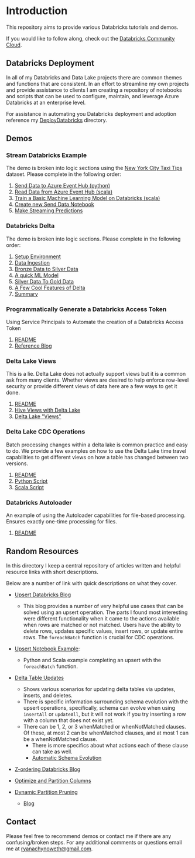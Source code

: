 # Introduction

This repository aims to provide various Databricks tutorials and demos.  

If you would like to follow along, check out the [Databricks Community Cloud](https://community.cloud.databricks.com/).

## Databricks Deployment

In all of my Databricks and Data Lake projects there are common themes and functions that are consistent. In an effort to streamline my own projects and provide assistance to clients I am creating a repository of notebooks and scripts that can be used to configure, maintain, and leverage Azure Databricks at an enterprise level. 

For assistance in automating you Databricks deployment and adoption reference my [DeployDatabricks](DeployDatabricks) directory.  



## Demos

### Stream Databricks Example
The demo is broken into logic sections using the [New York City Taxi Tips](https://www.kaggle.com/dhimananubhav/predicting-taxi-tip-rates-in-nyc) dataset. Please complete in the following order:  
1. [Send Data to Azure Event Hub (python)](./streaming_walkthrough/Docs/01_SendStreamingWithDatabricks.md)
1. [Read Data from Azure Event Hub (scala)](./streaming_walkthrough/Docs/02_ReadStreamingData.md)
1. [Train a Basic Machine Learning Model on Databricks (scala)](./streaming_walkthrough/Docs/03_TrainMachineLearningModel.md)
1. [Create new Send Data Notebook](./streaming_walkthrough/Docs/04_ModifedStreamingData.md)
1. [Make Streaming Predictions](./streaming_walkthrough/Docs/05_MakeStreamingPredictions.md)


### Databricks Delta 
The demo is broken into logic sections. Please complete in the following order:  
1. [Setup Environment](./delta_lake/Docs/01_CreateEnironment.md)
1. [Data Ingestion](./delta_lake/Docs/02_SetupDataIngestion.md)
1. [Bronze Data to Silver Data](./delta_lake/Docs/03_BronzeToSilver.md)
1. [A quick ML Model](./delta_lake/Docs/04_MachineLearningWithDeltaLake.md)
1. [Silver Data To Gold Data](./delta_lake/Docs/05_SilverToGold.md)
1. [A Few Cool Features of Delta](./delta_lake/Docs/06_DeltaFeatures.md)
1. [Summary](./delta_lake/Docs/07_Summary.md)


### Programmatically Generate a Databricks Access Token
Using Service Principals to Automate the creation of a Databricks Access Token
1. [README](./generate_access_token)
1. [Reference Blog](https://cloudarchitected.com/2020/01/using-azure-ad-with-the-azure-databricks-api/)



### Delta Lake Views
This is a lie. Delta Lake does not actually support views but it is a common ask from many clients. Whether views are desired to help enforce row-level security or provide different views of data here are a few ways to get it done.
1. [README](./delta_lake_views)  
1. [Hive Views with Delta Lake](./delta_lake_views/HiveViews.py)
1. [Delta Lake "Views"](./delta_lake_views/DeltaLakeTablesAsViews.py)


### Delta Lake CDC Operations  
Batch processing changes within a delta lake is common practice and easy to do. We provide a few examples on how to use the Delta Lake time travel capabilities to get different views on how a table has changed between two versions. 
1. [README](./delta_lake_cdc)
1. [Python Script](./delta_lake_cdc/cdc_example_python.py)
1. [Scala Script](./delta_lake_cdc/cdc_example_scala.scala)


### Databricks Autoloader
An example of using the Autoloader capabilities for file-based processing. Ensures exactly one-time processing for files.  
1. [README](./databricks_autoloader)


## Random Resources

In this directory I keep a central repository of articles written and helpful resource links with short descriptions. 

Below are a number of link with quick descriptions on what they cover. 
- [Upsert Databricks Blog](https://databricks.com/blog/2019/03/19/efficient-upserts-into-data-lakes-databricks-delta.html)
    - This blog provides a number of very helpful use cases that can be solved using an upsert operation. The parts I found most interesting were different functionality when it came to the actions available when rows are matched or not matched. Users have the ability to delete rows, updates specific values, insert rows, or update entire rows. The `foreachBatch` function is crucial for CDC operations. 

- [Upsert Notebook Example](https://docs.databricks.com/_static/notebooks/merge-in-streaming.html):
    - Python and Scala example completing an upsert with the `foreachBatch` function. 

- [Delta Table Updates](https://docs.databricks.com/delta/delta-update.html)
    - Shows various scenarios for updating delta tables via updates, inserts, and deletes. 
    - There is specific information surrounding schema evolution with the upsert operations, specifically, schema can evolve when using `insertAll` or `updateAll`, but it will not work if you try inserting a row with a column that does not exist yet. 
    - There can be 1, 2, or 3 whenMatched or whenNotMatched clauses. Of these, at most 2 can be whenMatched clauses, and at most 1 can be a whenNotMatched clause.
        - There is more specifics about what actions each of these clause can take as well. 
        - [Automatic Schema Evolution](https://docs.databricks.com/delta/delta-update.html#merge-schema-evolution)

- [Z-ordering Databricks Blog](https://databricks.com/blog/2018/07/31/processing-petabytes-of-data-in-seconds-with-databricks-delta.html)

- [Optimize and Partition Columns](https://docs.databricks.com/delta/best-practices.html#compact-files)

- [Dynamic Partition Pruning](https://kb.databricks.com/delta/delta-merge-into.html#)
    - [Blog](https://databricks.com/blog/2020/04/30/faster-sql-queries-on-delta-lake-with-dynamic-file-pruning.html)

## Contact
Please feel free to recommend demos or contact me if there are any confusing/broken steps. For any additional comments or questions email me at ryanachynoweth@gmail.com. 
